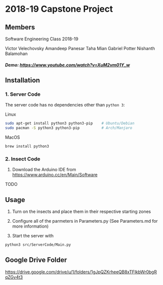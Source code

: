 # 2018-19 Capstone Project

## Members

Software Engineering Class 2018-19

Victor Velechovsky
Amandeep Panesar
Taha Mian
Gabriel Potter
Nishanth Balamohan

##### Demo: https://www.youtube.com/watch?v=XuM2vm01Y_w

## Installation

### 1. Server Code

The server code has no dependencies other than ```python 3```:

Linux
```bash
sudo apt-get install python3 python3-pip    # Ubuntu/Debian
sudo pacman -S python3 python3-pip          # Arch/Manjaro
```

MacOS
```bash
brew install python3
```

### 2. Insect Code

1. Download the Arduino IDE from https://www.arduino.cc/en/Main/Software

TODO

## Usage

1. Turn on the insects and place them in their respective starting zones

2. Configure all of the parmeters in Parameters.py (See Parameters.md for more information)

3. Start the server with

```bash
python3 src/ServerCode/Main.py
```

## Google Drive Folder

https://drive.google.com/drive/u/1/folders/1gJpQZKrheeQB8xTFlkbWr0bgRqZGv4t3
